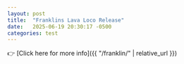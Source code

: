 ```yaml
---
layout: post
title:  "Franklins Lava Loco Release"
date:   2025-06-19 20:30:17 -0500
categories: test
---
```


👉 [Click here for more info]({{ "/franklin/" | relative_url }})



